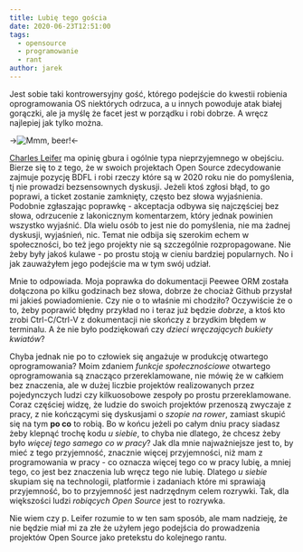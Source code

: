 ```yaml
---
title: Lubię tego gościa
date: 2020-06-23T12:51:00
tags:
  - opensource
  - programowanie
  - rant
author: jarek
---
```


Jest sobie taki kontrowersyjny gość, którego podejście do kwestii robienia oprogramowania OS niektórych odrzuca, a u innych powoduje atak białej gorączki, ale ja myślę że facet jest w porządku i robi dobrze. A wręcz najlepiej jak tylko można.

->![Mmm, beer!](https://i.imgur.com/3mAWPWJh.jpg)<-

<!-- more -->

[Charles Leifer](https://charlesleifer.com/) ma opinię gbura i ogólnie typa nieprzyjemnego w obejściu. Bierze się to z tego, że w swoich projektach Open Source zdecydowanie zajmuje pozycję BDFL i robi rzeczy które są w 2020 roku nie do pomyślenia, tj nie prowadzi bezsensownych dyskusji. Jeżeli ktoś zgłosi błąd, to go poprawi, a ticket zostanie zamknięty, często bez słowa wyjaśnienia. Podobnie zgłaszając poprawkę - akceptacja odbywa się najczęściej bez słowa, odrzucenie z lakonicznym komentarzem, który jednak powinien wszystko wyjaśnić. Dla wielu osób to jest nie do pomyślenia, nie ma żadnej dyskusji, wyjaśnień, nic. Temat nie odbija się szerokim echem w społeczności, bo też jego projekty nie są szczególnie rozpropagowane. Nie żeby były jakoś kulawe - po prostu stoją w cieniu bardziej popularnych. No i jak zauważyłem jego podejście ma w tym swój udział.

Mnie to odpowiada. Moja poprawka do dokumentacji Peewee ORM została dołączona po kilku godzinach bez słowa, dobrze że chociaż Github przysłał mi jakieś powiadomienie. Czy nie o to właśnie mi chodziło? Oczywiście że o to, żeby poprawić błędny przykład no i teraz już będzie *dobrze*, a ktoś kto zrobi Ctrl-C/Ctrl-V z dokumentacji nie skończy z brzydkim błędem w terminalu. A że nie było podziękowań czy *dzieci wręczających bukiety kwiatów*?

Chyba jednak nie po to człowiek się angażuje w produkcję otwartego oprogramowania? Moim zdaniem *funkcje społecznościowe* otwartego oprogramowania są znacząco przereklamowane, nie mówię że w całkiem bez znaczenia, ale w dużej liczbie projektów realizowanych przez pojedynczych ludzi czy kilkuosobowe zespoły po prostu przereklamowane. Coraz częściej widzę, że ludzie do swoich projektów przenoszą zwyczaje z pracy, z nie kończącymi się dyskusjami o *szopie na rower*, zamiast skupić się na tym **po co** to robią. Bo w końcu jeżeli po całym dniu pracy siadasz żeby klepnąć trochę kodu *u siebie*, to chyba nie dlatego, że chcesz żeby było *więcej tego samego co w pracy*? Jak dla mnie najważniejsze jest to, by mieć z tego przyjemność, znacznie więcej przyjemności, niż mam z programowania w pracy - co oznacza więcej tego co w pracy lubię, a mniej tego, co jest bez znaczenia lub wręcz tego nie lubię. Dlatego *u siebie* skupiam się na technologii, platformie i zadaniach które mi sprawiają przyjemność, bo to przyjemność jest nadrzędnym celem rozrywki. Tak, dla większości ludzi *robiących Open Source* jest to rozrywka.

Nie wiem czy p. Leifer rozumie to w ten sam sposób, ale mam nadzieję, że nie będzie miał mi za złe że użyłem jego podejścia do prowadzenia projektów Open Source jako pretekstu do kolejnego rantu.
